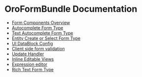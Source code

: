 OroFormBundle Documentation
===========================

- [Form Components Overview](./reference/form_components.md)
- [Autocomplete Form Type](./reference/autocomplete_form_type.md)
- [Text Autocomplete Form Type](./reference/text_autocomplete_form_type.md)
- [Entity Create or Select Form Type](./reference/create_or_select_form_type.md)
- [UI DataBlock Config](./reference/ui_datablock_config.md)
- [Client side form validation](./reference/js_validation.md)
- [Update Handler](./reference/update_handler.md)
- [Inline Editable Views](./reference/inline-editable-view-component.md)
- [Expression editor](./reference/expression-editor.md)
- [Rich Text Form Type](./reference/rich_text_form_type.md)

